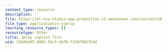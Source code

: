 ```yaml
---
content_type: resource
description: ''
file: https://ol-ocw-studio-app-production.s3.amazonaws.com/courses/18-01sc-single-variable-calculus-fall-2010/32b60a05400256c5de78f249f9657b4d_eRCN3daFCmU.srt
file_type: application/x-subrip
learning_resource_types: []
resourcetype: Other
title: 3play caption file
uid: 32b60a05-4002-56c5-de78-f249f9657b4d
---
```


